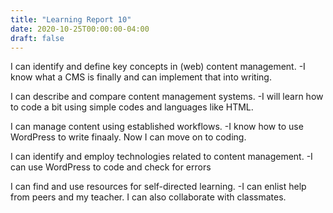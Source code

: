 ```yaml
---
title: "Learning Report 10"
date: 2020-10-25T00:00:00-04:00
draft: false
---
```


  I can identify and define key concepts in (web) content management.
   -I know what a CMS is finally and can implement that into writing.
   
  I can describe and compare content management systems.
   -I will learn how to code a bit using simple codes and languages like HTML. 
 
 I can manage content using established workflows.
   -I know how to use WordPress to write finaaly. Now I can move on to coding.
 
 I can identify and employ technologies related to content management.
    -I can use WordPress to code and check for errors
 
 I can find and use resources for self-directed learning.
     -I can enlist help from peers and my teacher. I can also collaborate with classmates.
